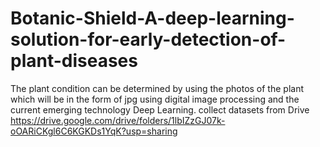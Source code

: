 # Botanic-Shield-A-deep-learning-solution-for-early-detection-of-plant-diseases



The plant condition can be determined by using the photos of the plant which will be in the form of jpg using digital image processing and the current emerging technology Deep Learning. collect datasets from Drive https://drive.google.com/drive/folders/1lbIZzGJ07k-oOARiCKgl6C6KGKDs1YqK?usp=sharing
